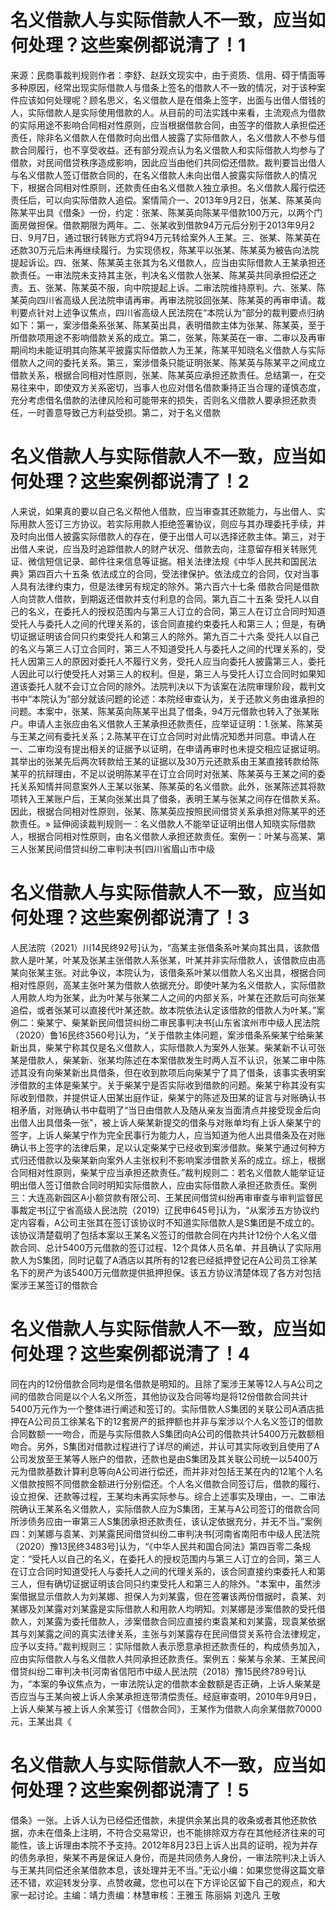 # 名义借款人与实际借款人不一致，应当如何处理？这些案例都说清了！1

来源：民商事裁判规则作者：李舒、赵跃文现实中，由于资质、信用、碍于情面等多种原因，经常出现实际借款人与借条上签名的借款人不一致的情况，对于该种案件应该如何处理呢？顾名思义，名义借款人是在借条上签字，出面与出借人借钱的人，实际借款人是实际使用借款的人。从目前的司法实践中来看，主流观点为借款的实际用途不影响合同相对性原则，应当根据借款合同，由签字的借款人承担偿还责任，除非名义借款人在借款时向出借人披露了实际借款人，名义借款人不参与借款合同履行，也不享受收益。还有部分观点认为名义借款人和实际借款人均参与了借款，对民间借贷秩序造成影响，因此应当由他们共同偿还借款。裁判要旨出借人与名义借款人签订借款合同的，在名义借款人未向出借人披露实际借款人的情况下，根据合同相对性原则，还款责任由名义借款人独立承担。名义借款人履行偿还责任后，可以向实际借款人追偿。案情简介一、2013年9月2日，张某、陈某英向陈某平出具《借条》一份，约定：张某、陈某英向陈某平借款100万元，以两个门面房做担保。借款期限为两年。二、张某收到借款94万元后分别于2013年9月2日、9月7日，通过银行转账方式将94万元转给案外人王某。三、张某、陈某英在还款30万元后未再继续履行。为实现债权，陈某平以张某、陈某英为被告向法院提起诉讼。四、张某、陈某英主张其为名义借款人，应当由实际借款人王某承担还款责任。一审法院未支持其主张，判决名义借款人张某、陈某英共同承担偿还之责。五、张某、陈某英不服，向中院提起上诉。二审法院维持原判。六、张某、陈某英向四川省高级人民法院申请再审。再审法院驳回张某、陈某英的再审申请。裁判要点针对上述争议焦点，四川省高级人民法院在“本院认为”部分的裁判要点归纳如下：第一，案涉借条系张某、陈某英出具，表明借款主体为张某、陈某英，至于所借款项用途不影响借款关系的成立。第二，张某，陈某英在一审、二审以及再审期间均未能证明其向陈某平披露实际借款人为王某，陈某平知晓名义借款人与实际借款人之间的委托关系。第三，案涉借条只能证明张某、陈某英与陈某平之间成立借款关系，根据合同相对性原则，张某、陈某英应承担还款责任。总结第一，在交易往来中，即使双方关系密切，当事人也应对借名借款秉持正当合理的谨慎态度，充分考虑借名借款的法律风险和可能带来的损失，否则名义借款人要承担还款责任，一时善意导致己方利益受损。第二，对于名义借款

# 名义借款人与实际借款人不一致，应当如何处理？这些案例都说清了！2

人来说，如果真的要以自己名义帮他人借款，应当审查其还款能力，与出借人、实际用款人签订三方协议。若实际用款人拒绝签署协议，则应与其办理委托手续，并及时向出借人披露实际借款人的存在，便于出借人可以选择还款主体。第三，对于出借人来说，应当及时追踪借款人的财产状况、借款去向，注意留存相关转账凭证、微信短信记录、邮件往来信息等证据。相关法律法规《中华人民共和国民法典》第四百六十五条  依法成立的合同，受法律保护。依法成立的合同，仅对当事人具有法律约束力，但是法律另有规定的除外。第六百六十七条  借款合同是借款人向贷款人借款，到期返还借款并支付利息的合同。第九百二十五条  受托人以自己的名义，在委托人的授权范围内与第三人订立的合同，第三人在订立合同时知道受托人与委托人之间的代理关系的，该合同直接约束委托人和第三人；但是，有确切证据证明该合同只约束受托人和第三人的除外。第九百二十六条  受托人以自己的名义与第三人订立合同时，第三人不知道受托人与委托人之间的代理关系的，受托人因第三人的原因对委托人不履行义务，受托人应当向委托人披露第三人，委托人因此可以行使受托人对第三人的权利。但是，第三人与受托人订立合同时如果知道该委托人就不会订立合同的除外。法院判决以下为该案在法院审理阶段，裁判文书中“本院认为”部分就该问题的论述：本院经审查认为，关于还款义务由谁承担的问题。本案中，张某、陈某英向陈某平出具了借条，94万元借款也转入了张某账户。申请人主张应由名义借款人王某承担还款责任，应举证证明：1.张某、陈某英与王某之间有委托关系；2.陈某平在订立合同时对此情况知悉并同意。申请人在一、二审均没有提出相关的证据予以证明，在申请再审时也未提交相应证据证明。其举出的张某先后两次转款给王某的证据以及30万元还款系由王某直接转款给陈某平的抗辩理由，不足以说明陈某平在订立合同时对张某、陈某英与王某之间的委托关系知情并同意案外人王某以张某、陈某英的名义借款。此外，张某陈述其将款项转入王某账户后，王某向张某出具了借条，表明王某与张某之间存在借款关系。因此，根据合同相对性原则，张某、陈某英应按照民间借贷关系承担对陈某平的还款责任。» 延伸阅读裁判规则一：名义借款人不能举证证明出借人知晓实际借款人，根据合同相对性原则，由名义借款人承担还款责任。案例一：叶某与高某、第三人张某民间借贷纠纷二审判决书[四川省眉山市中级

# 名义借款人与实际借款人不一致，应当如何处理？这些案例都说清了！3

人民法院（2021）川14民终92号]认为，“高某主张借条系叶某向其出具，该款借款人是叶某，叶某及张某主张借款人系张某，叶某并非实际借款人，该借款应由高某向张某主张。对此争议，本院认为，该借条系叶某以借款人名义出具，根据合同相对性原则，高某主张叶某为借款人依据充分。即使叶某为名义借款人，实际借款人用款人均为张某，此为叶某与张某二人之间的内部关系，叶某在还款后可向张某追偿，或者张某可以直接代叶某还款。故本院依法认定该借款的借款人为叶某。”案例二：柴某宁、柴某新民间借贷纠纷二审民事判决书[山东省滨州市中级人民法院（2020）鲁16民终3560号]认为，“关于借款主体问题，案涉借条系柴某宁给柴某新出具，柴某宁称其仅是名义借款人，实际借款人为案外人张某。柴某新不认可张某是借款人，柴某新、张某均陈述在本案借款发生时两人互不认识，张某二审中陈述其没有向柴某新出具借条，但在收到款项后向柴某宁了具了借条，该事实表明案涉借款的主体是柴某宁。关于柴某宁是否实际收到借款的问题。柴某宁称其没有实际收到借款，并提供证人田某出庭作证，柴某宁的陈述及田某的证言与对账确认书相矛盾，对账确认书中载明了“当日由借款人及随从亲友当面清点并接受现金后向出借人出具借条一张"，被上诉人柴某新提交的借条与对账单均有上诉人柴某宁的签字，上诉人柴某宁作为完全民事行为能力人，应当知道为他人出具借条及在对账确认书上签字的法律后果，足以认定柴某宁已经收到案涉借款。柴某宁通过何种方式归还借款以及柴某新向案外人主张权利不影响案涉借款关系的成立。综上，根据合同相对性原则，柴某宁应当承担还款责任。”裁判规则二：若名义借款人能举证证明出借人签订借款合同时明知实际借款人，应由实际借款人承担还款责任。案例三：大连高新园区A小额贷款有限公司、王某民间借贷纠纷再审审查与审判监督民事裁定书[辽宁省高级人民法院（2019）辽民申645号]认为，“从案涉五方协议约定内容看，A公司主张其在签订该协议时不知道实际借款人是S集团是不成立的。该协议清楚载明了包括本案以王某名义签订的借款合同在内共计12份个人名义借款合同、总计5400万元借款的签订过程、12个具体人员名单、并且确认了实际用款人为S集团，同时记载了A酒店以其所有的12套已经抵押登记在A公司员工徐某名下的房产为该5400万元借款提供抵押担保。该五方协议清楚体现了各方对包括案涉王某签订的借款合

# 名义借款人与实际借款人不一致，应当如何处理？这些案例都说清了！4

同在内的12份借款合同均是借名借款是明知的。且除了案涉王某等12人与A公司之间的借款合同是以个人名义所签，其他协议及合同等均是将12份借款合同共计5400万元作为一个整体进行阐述和签订的。实际借款人S集团的关联公司A酒店抵押在A公司员工徐某名下的12套房产的抵押额也并非与案涉以个人名义签订的借款合同数额一一吻合，而是与实际借款人S集团向A公司的借款共计5400万元数额相吻合。另外，S集团对借款过程进行了详尽的阐述，并认可其实际收到且使用了A公司发放至王某等人账户的借款，还款也是由S集团及其关联公司统一以5400万元为借款基数计算利息等向A公司进行偿还，而并非对包括王某在内的12笔个人名义借款按照不同借款金额进行分别偿还。个人名义借款合同签订后，借款的履行、设立担保、还款等过程，王某均未再实际参与。综合上述事实及理由，一、二审法院确认王某系名义借款人，实际借款人应为S集团，王某与A公司签订的借款合同所涉债务应由一审第三人S集团承担还款责任，该认定依据充分，并无不当。”案例四：刘某娜与袁某、刘某露民间借贷纠纷二审判决书[河南省南阳市中级人民法院（2020）豫13民终3483号]认为，“《中华人民共和国合同法》第四百零二条规定：“受托人以自己的名义，在委托人的授权范围内与第三人订立的合同，第三人在订立合同时知道受托人与委托人之间的代理关系的，该合同直接约束委托人和第三人，但有确切证据证明该合同只约束受托人和第三人的除外。"本案中，虽然涉案借据显示借款人为刘某娜、担保人为刘某露，但在签署该两份借据时，袁某、刘某娜及刘某露对刘某露是实际借款人和用款人均明知。刘某娜是涉案借款的受托借款人，刘某露为委托借款人，涉案借款合同应直接约束袁某和刘某露，现袁某依据其与刘某露之间的真实法律关系，主张与刘某露存在民间借贷关系符合法律规定，应予以支持。”裁判规则三：实际借款人表示愿意承担还款责任的，构成债务加入，应由实际借款人与名义借款人共同承担还款责任。案例五：柴某与余某、王某民间借贷纠纷二审判决书[河南省信阳市中级人民法院（2018）豫15民终789号]认为，“本案的争议焦点为，一审法院认定的借款本金数额是否正确，上诉人柴某是否应当与王某向被上诉人余某承担连带清偿责任。经庭审查明，2010年9月9日，上诉人柴某与被上诉人余某签订《借款合同》，王某作为借款人向余某借款70000元，王某出具《

# 名义借款人与实际借款人不一致，应当如何处理？这些案例都说清了！5

借条》一张。上诉人认为已经偿还借款，未提供余某出具的收条或者其他还款依据，亦未在借条上注明，不符合交易常识，也不能排除双方存在其他经济往来的可能性，该上诉理由本院不予支持。2012年8月23日上诉人出具的证明，视为并存的债务承担，柴某不再是保证人身份，而是共同债务人身份，一审法院判决上诉人与王某共同偿还余某借款本息，该处理并无不当。”无讼小编：如果您觉得这篇文章还不错，欢迎转发分享、点赞收藏，您也可以在下方评论区留下自己的观点，和大家一起讨论。主编：靖力责编：林慧审核：王雅玉 陈丽娟 刘逸凡 王敬

